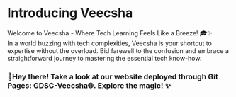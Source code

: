 <h1>Introducing Veecsha</h1>
<p>Welcome to Veecsha - Where Tech Learning Feels Like a Breeze! 🎓✨<br>
In a world buzzing with tech complexities, Veecsha is your shortcut to expertise without the overload. Bid farewell to the confusion and embrace a straightforward journey to mastering the essential tech know-how.</p>
<h3>🚀Hey there! Take a look at our website deployed through Git Pages: <a href="https://saketh-reddy-bejadi.github.io/GDSC-Veecsha/" >GDSC-Veecsha</a>🌐. Explore the magic! ✨</h3>
